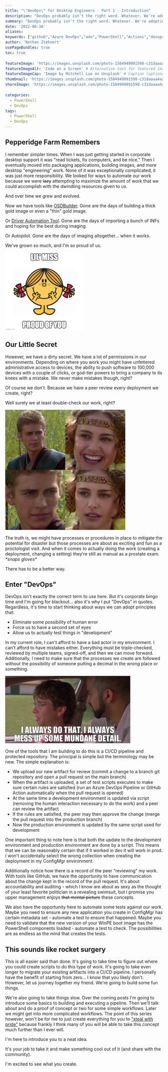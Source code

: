```yaml
---
title: "\"DevOps\" for Desktop Engineers - Part 1 - Introduction"
description: "DevOps probably isn't the right word. Whatever. We're adopting all the corporate buzzwords to make it sound worthwhile."
summary: "DevOps probably isn't the right word. Whatever. We're adopting all the corporate buzzwords to make it sound worthwhile." # For the post in lists.
date: '2022-08-16'
aliases:
keywords: ["github","Azure DevOps","ado","PowerShell","Actions","devops"]
author: 'Nathan Ziehnert'
usePageBundles: true
toc: true

featureImage: 'https://images.unsplash.com/photo-1584949091598-c31daaaa4aa9?ixlib=rb-1.2.1&ixid=MnwxMjA3fDB8MHxwaG90by1wYWdlfHx8fGVufDB8fHx8&auto=format&fit=crop&crop=edges&w=1169&h=350&q=80' # Top image on post.
featureImageAlt: 'Code on a Screen' # Alternative text for featured image.
featureImageCap: 'Image by Mitchell Luo on Unsplash' # Caption (optional).
thumbnail: 'https://images.unsplash.com/photo-1584949091598-c31daaaa4aa9?ixlib=rb-1.2.1&ixid=MnwxMjA3fDB8MHxwaG90by1wYWdlfHx8fGVufDB8fHx8&auto=format&fit=crop&crop=edges&w=1169&h=800&q=80' # Image in lists of posts.
shareImage: 'https://images.unsplash.com/photo-1584949091598-c31daaaa4aa9?ixlib=rb-1.2.1&ixid=MnwxMjA3fDB8MHxwaG90by1wYWdlfHx8fGVufDB8fHx8&auto=format&fit=crop&crop=edges&w=1169&h=800&q=80' # For SEO and social media snippets.

categories:
  - PowerShell
  - DevOps
tags:
  - PowerShell
  - DevOps
---
```

## Pepperidge Farm Remembers
I remember simpler times. When I was just getting started in corporate desktop
support it was "read tickets, fix computers, and be nice." Then I eventually
moved into packaging applications, building images, and more desktop 
"engineering" work. None of it was exceptionally complicated, it was just more
responsibility. We looked for ways to automate our work because we were ~~lazy~~ 
attempting to maximize the amount of work that we could accomplish with the
dwindling resources given to us. 

And over time we grew and evolved.

Now we have tools like [OSDBuilder](https://osdbuilder.osdeploy.com/). Gone are
the days of building a thick gold image or even a "thin" gold image.

Or [Driver Automation Tool](https://msendpointmgr.com/driver-automation-tool/).
Gone are the days of importing a bunch of INFs and hoping for the best during
imaging. 

Or Autopilot. Gone are the days of imaging altogether... when it works.

We've grown so much, and I'm so proud of us.

![Lil' Miss Proud Of You](lilmiss.jpg " ")

## Our Little Secret
However, we have a dirty secret.
We have a lot of permissions in our environments. Depending on where you work
you might have unfettered administrative access to devices, the ability to push
software to 100,000 devices with a couple of clicks, or god-tier powers to
bring a company to its knees with a mistake. We never make mistakes though,
right?

Of course we don't. Because we have a peer review every deployment we create,
right?

Well surely we at least double-check our work, right?

![Padme and Anakin](startrek.png " ")

The truth is, we might have processes or procedures in place to mitigate the
potential for disaster but those processes are about as exciting and fun as
a proctologist visit. And when it comes to actually doing the work (creating 
a deployment, changing a setting) they're still as manual as a prostate exam. 
*\*snaps gloves\**

There has to be a better way.

## Enter "DevOps"
DevOps isn't exactly the correct term to use here. But it's corporate bingo 
time and I'm going for blackout... also it's why I put "DevOps" in quotes.
Regardless, it's time to start thinking about ways we can adopt principles that:

 - Eliminate some possibility of human error
 - Force us to have a second set of eyes
 - Allow us to actually test things in "development"

In my current role, I can't afford to have a bad actor in my environment. I
can't afford to have mistakes either. Everything must be triple-checked, 
reviewed by multiple teams, signed-off, and then we can move forward. 
Additionally, I need to make sure that the processes we create are followed 
without the possibility of someone putting a decimal in the wrong place or 
something.

![I always do that... I always mess up some mundane detail](kingofthehill.gif " ")

One of the tools that I am building to do this is a CI/CD pipeline and protected
repository. The principal is simple but the terminology may be new. The simple
explanation is:

 - We upload our new artifact for review (commit a change to a branch git
 repository and open a pull request on the main branch)
 - When the artifact is uploaded, a set of test scripts executes to make sure
 certain rules are satisfied (run an Azure DevOps Pipeline or GitHub Action
 automatically when the pull request is opened)
 - At the same time a development environment is updated via script (removing 
 the human interaction necessary to do the work) and a peer can review the
 artifact
 - If the rules are satisfied, the peer may then approve the change (merge the
 pull request into the production branch)
 - Now the production environment is updated by the same script used for
 development

One important thing to note here is that both the update to the development
environment and production environment are done by a script. This means that
we can be reasonably certain that if it worked in dev it will work in prod. I
won't accidentally select the wrong collection when creating the deployment in
my ConfigMgr environment.

Additionally notice how there is a record of the peer "reviewing" my work. With
tools like GitHub, we have the opportunity to have communication about the
change kept in the record of the pull request. It's about accountability and
auditing - which I know are about as sexy as the thought of your least favorite
politician in a revealing swimsuit, but I promise you upper management enjoys
~~that mental picture~~ these concepts.

We also have the opportunity here to automate some tests against our work. Maybe
you need to ensure any new application you create in ConfigMgr has certain
metadata set - automate a test to ensure that happened. Maybe you need to
validate that the new version of your WinPE boot image has the PowerShell
components loaded - automate a test to check. The possibilities are as endless
as the mind that creates the tests.

## This sounds like rocket surgery
This is all easier said than done. It's going to take time to figure out where 
you could create scripts to do this type of work. It's going to take even longer
to migrate your existing artifacts into a CI/CD pipeline. I personally have the 
benefit of starting from zero... I know that you likely don't. However, let us 
journey together my friend. We're going to build some fun things.

We're also going to take things slow. Over the coming posts I'm going to 
introduce some basics to building and executing a pipeline. Then we'll talk 
about and do a proof of concept or two for some simple workflows. Later we might 
get into more complicated workflows. The point of this series however, won't be 
for me to just create everything for you to 
["steal with pride"](https://www.amazon.com/Stealing-Pride-Vol-Customizations-ConfigMgr/dp/9187445034) 
because frankly I think many of you will be able to take this concept much 
further than I ever will.

I'm here to introduce you to a neat idea. 

It's your job to take it and make something cool out of it (and share with the
community).

I'm excited to see what you create.